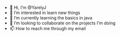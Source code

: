 - 👋 Hi, I’m @YarelyJ
- 👀 I’m interested in learn new things
- 🌱 I’m currently learning the basics in java
- 💞️ I’m looking to collaborate on the projects I'm doing
- 📫 How to reach me through my email

<!---
YarelyJ/YarelyJ is a ✨ special ✨ repository because its `README.md` (this file) appears on your GitHub profile.
You can click the Preview link to take a look at your changes.
--->
